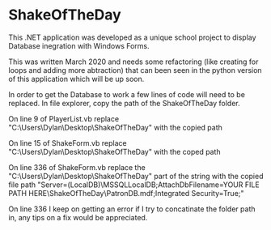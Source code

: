 # ShakeOfTheDay
This .NET application was developed as a unique school project to display Database inegration with Windows Forms.

This was written March 2020 and needs some refactoring (like creating for loops and adding more abtraction) that can been seen in the python version of this application which will be up soon.

In order to get the Database to work a few lines of code will need to be replaced.
In file explorer, copy the path of the ShakeOfTheDay folder.

On line 9 of PlayerList.vb replace "C:\Users\Dylan\Desktop\ShakeOfTheDay" with the copied path

On line 15 of ShakeForm.vb replace "C:\Users\Dylan\Desktop\ShakeOfTheDay" with the coped path

On line 336 of ShakeForm.vb replace the "C:\Users\Dylan\Desktop\ShakeOfTheDay" part of the string with the copied file path
"Server=(LocalDB)\MSSQLLocalDB;AttachDbFilename=YOUR FILE PATH HERE\ShakeOfTheDay\PatronDB.mdf;Integrated Security=True;"

On line 336 I keep on getting an error if I try to concatinate the folder path in, any tips on a fix would be appreciated.
